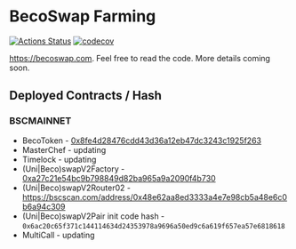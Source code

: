 # BecoSwap Farming

[![Actions Status](https://github.com/becoswap/becoswap-farm/workflows/CI/badge.svg)](https://github.com/becoswap/becoswap-farm/actions)
[![codecov](https://codecov.io/gh/becoswap/becoswap-farm/branch/master/graph/badge.svg?token=5XMLP74IR0)](https://codecov.io/gh/becoswap/becoswap-farm)

https://becoswap.com. Feel free to read the code. More details coming soon.

## Deployed Contracts / Hash

### BSCMAINNET

- BecoToken - [0x8fe4d28476cdd43d36a12eb47dc3243c1925f263](https://bscscan.com/token/0x8fe4d28476cdd43d36a12eb47dc3243c1925f263)
- MasterChef - updating
- Timelock - updating
- (Uni|Beco)swapV2Factory - [0xa27c21e54bc9b798849d82ba965a9a2090f4b730](https://bscscan.com/address/0xa27c21e54bc9b798849d82ba965a9a2090f4b730)
- (Uni|Beco)swapV2Router02 - https://bscscan.com/address/0x48e62aa8ed3333a4e7e98cb5a48e6c0b6a94c309
- (Uni|Beco)swapV2Pair init code hash - `0x6ac20c65f371c144114634d24353978a9696a50ed9c6a619f657ea57e6818618`
- MultiCall - updating
